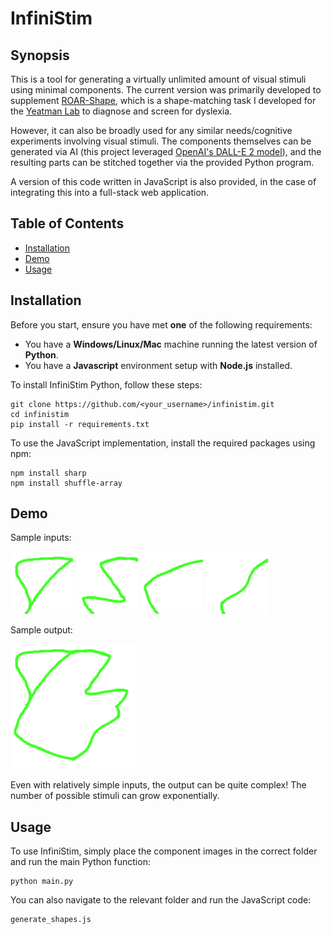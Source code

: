 # InfiniStim
## Synopsis
This is a tool for generating a virtually unlimited amount of visual stimuli using minimal components. The current version was primarily developed to supplement [ROAR-Shape](https://roar.stanford.edu/), which is a shape-matching task I developed for the [Yeatman Lab](https://jacobsfoundation.org/fellows/jacobs-foundation-research-fellowship-en/jason-yeatman/) to diagnose and screen for dyslexia. 

However, it can also be broadly used for any similar needs/cognitive experiments involving visual stimuli. The components themselves can be generated via AI (this project leveraged [OpenAI's DALL-E 2 model](https://openai.com/dall-e-2)), and the resulting parts can be stitched together via the provided Python program.

A version of this code written in JavaScript is also provided, in the case of integrating this into a full-stack web application.

## Table of Contents
- [Installation](#installation)
- [Demo](#demo)
- [Usage](#usage)

## Installation

Before you start, ensure you have met **one** of the following requirements:
* You have a **Windows/Linux/Mac** machine running the latest version of **Python**.
* You have a **Javascript** environment setup with **Node.js** installed.

To install InfiniStim Python, follow these steps:
```shell
git clone https://github.com/<your_username>/infinistim.git
cd infinistim
pip install -r requirements.txt
```

To use the JavaScript implementation, install the required packages using npm:
```shell
npm install sharp
npm install shuffle-array
```

## Demo
Sample inputs:  

![image of component 1](https://github.com/Willy-Chan/InfiniStim-SHAPE/blob/master/component_folder/12.png?raw=true)
![image of component 2](https://github.com/Willy-Chan/InfiniStim-SHAPE/blob/master/component_folder/9.png?raw=true)
![image of component 5](https://github.com/Willy-Chan/InfiniStim-SHAPE/blob/master/component_folder/5.png?raw=true)
![image of component 10](https://github.com/Willy-Chan/InfiniStim-SHAPE/blob/master/component_folder/2.png?raw=true)

Sample output:  

![image of component 10](https://github.com/Willy-Chan/InfiniStim-SHAPE/blob/master/result/12_9_5_2.png?raw=true)

Even with relatively simple inputs, the output can be quite complex! The number of possible stimuli can grow exponentially.

## Usage
To use InfiniStim, simply place the component images in the correct folder and run the main Python function:
```shell
python main.py
```

You can also navigate to the relevant folder and run the JavaScript code:
```shell
generate_shapes.js
```
